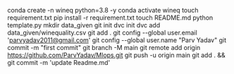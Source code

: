 conda create -n wineq python=3.8 -y
conda activate wineq
touch requirement.txt
pip install -r requirement.txt
touch README.md
python template.py
mkdir data_given
git init
dvc init
dvc add data_given/winequality.csv
git add .
git config --global user.email 'parvyadav2011@gmail.com'
git config --global user.name "Parv Yadav"
git commit -m "first commit"
git branch -M main
git remote add origin https://github.com/ParvYadav/Mlops.git
git push -u origin main
git add . && git commit -m 'update Readme.md'